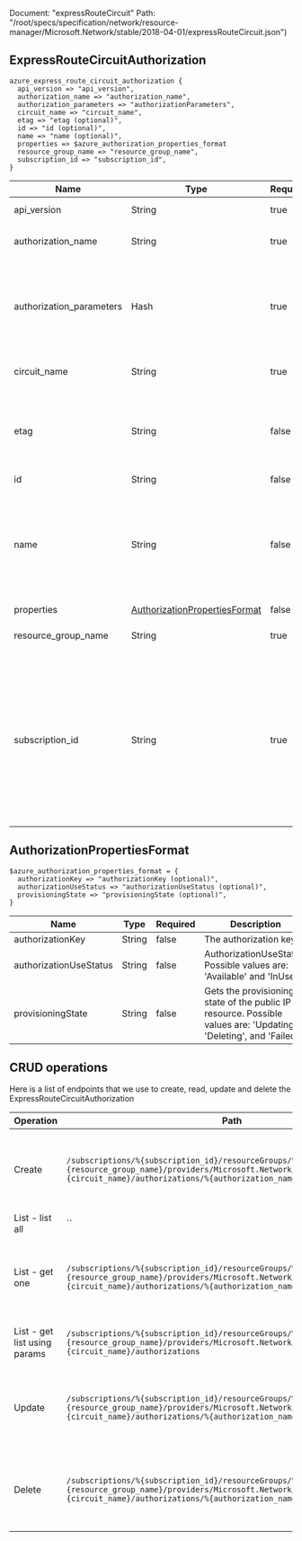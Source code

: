 Document: "expressRouteCircuit"
Path: "/root/specs/specification/network/resource-manager/Microsoft.Network/stable/2018-04-01/expressRouteCircuit.json")

## ExpressRouteCircuitAuthorization

```puppet
azure_express_route_circuit_authorization {
  api_version => "api_version",
  authorization_name => "authorization_name",
  authorization_parameters => "authorizationParameters",
  circuit_name => "circuit_name",
  etag => "etag (optional)",
  id => "id (optional)",
  name => "name (optional)",
  properties => $azure_authorization_properties_format
  resource_group_name => "resource_group_name",
  subscription_id => "subscription_id",
}
```

| Name        | Type           | Required       | Description       |
| ------------- | ------------- | ------------- | ------------- |
|api_version | String | true | Client API version. |
|authorization_name | String | true | The name of the authorization. |
|authorization_parameters | Hash | true | Parameters supplied to the create or update express route circuit authorization operation. |
|circuit_name | String | true | The name of the express route circuit. |
|etag | String | false | A unique read-only string that changes whenever the resource is updated. |
|id | String | false | Resource ID. |
|name | String | false | Gets name of the resource that is unique within a resource group. This name can be used to access the resource. |
|properties | [AuthorizationPropertiesFormat](#authorizationpropertiesformat) | false |  |
|resource_group_name | String | true | The name of the resource group. |
|subscription_id | String | true | The subscription credentials which uniquely identify the Microsoft Azure subscription. The subscription ID forms part of the URI for every service call. |
        
## AuthorizationPropertiesFormat

```puppet
$azure_authorization_properties_format = {
  authorizationKey => "authorizationKey (optional)",
  authorizationUseStatus => "authorizationUseStatus (optional)",
  provisioningState => "provisioningState (optional)",
}
```

| Name        | Type           | Required       | Description       |
| ------------- | ------------- | ------------- | ------------- |
|authorizationKey | String | false | The authorization key. |
|authorizationUseStatus | String | false | AuthorizationUseStatus. Possible values are: 'Available' and 'InUse'. |
|provisioningState | String | false | Gets the provisioning state of the public IP resource. Possible values are: 'Updating', 'Deleting', and 'Failed'. |



## CRUD operations

Here is a list of endpoints that we use to create, read, update and delete the ExpressRouteCircuitAuthorization

| Operation | Path | Verb | Description | OperationID |
| ------------- | ------------- | ------------- | ------------- | ------------- |
|Create|`/subscriptions/%{subscription_id}/resourceGroups/%{resource_group_name}/providers/Microsoft.Network/expressRouteCircuits/%{circuit_name}/authorizations/%{authorization_name}`|Put|Creates or updates an authorization in the specified express route circuit.|ExpressRouteCircuitAuthorizations_CreateOrUpdate|
|List - list all|``||||
|List - get one|`/subscriptions/%{subscription_id}/resourceGroups/%{resource_group_name}/providers/Microsoft.Network/expressRouteCircuits/%{circuit_name}/authorizations/%{authorization_name}`|Get|Gets the specified authorization from the specified express route circuit.|ExpressRouteCircuitAuthorizations_Get|
|List - get list using params|`/subscriptions/%{subscription_id}/resourceGroups/%{resource_group_name}/providers/Microsoft.Network/expressRouteCircuits/%{circuit_name}/authorizations`|Get|Gets all authorizations in an express route circuit.|ExpressRouteCircuitAuthorizations_List|
|Update|`/subscriptions/%{subscription_id}/resourceGroups/%{resource_group_name}/providers/Microsoft.Network/expressRouteCircuits/%{circuit_name}/authorizations/%{authorization_name}`|Put|Creates or updates an authorization in the specified express route circuit.|ExpressRouteCircuitAuthorizations_CreateOrUpdate|
|Delete|`/subscriptions/%{subscription_id}/resourceGroups/%{resource_group_name}/providers/Microsoft.Network/expressRouteCircuits/%{circuit_name}/authorizations/%{authorization_name}`|Delete|Deletes the specified authorization from the specified express route circuit.|ExpressRouteCircuitAuthorizations_Delete|